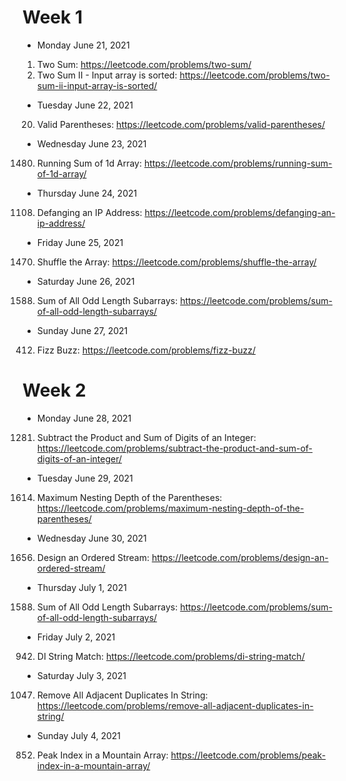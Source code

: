 # Week 1

* Monday June 21, 2021
1. Two Sum: https://leetcode.com/problems/two-sum/
167. Two Sum II - Input array is sorted: https://leetcode.com/problems/two-sum-ii-input-array-is-sorted/

* Tuesday June 22, 2021 
20. Valid Parentheses: https://leetcode.com/problems/valid-parentheses/

* Wednesday June 23, 2021
1480. Running Sum of 1d Array: https://leetcode.com/problems/running-sum-of-1d-array/

* Thursday June 24, 2021
1108. Defanging an IP Address: https://leetcode.com/problems/defanging-an-ip-address/

* Friday June 25, 2021
1470. Shuffle the Array: https://leetcode.com/problems/shuffle-the-array/

* Saturday June 26, 2021
1588. Sum of All Odd Length Subarrays: https://leetcode.com/problems/sum-of-all-odd-length-subarrays/

* Sunday June 27, 2021
412. Fizz Buzz: https://leetcode.com/problems/fizz-buzz/

# Week 2

* Monday June 28, 2021
1281. Subtract the Product and Sum of Digits of an Integer: https://leetcode.com/problems/subtract-the-product-and-sum-of-digits-of-an-integer/

* Tuesday June 29, 2021 
1614. Maximum Nesting Depth of the Parentheses: https://leetcode.com/problems/maximum-nesting-depth-of-the-parentheses/

* Wednesday June 30, 2021 
1656. Design an Ordered Stream: https://leetcode.com/problems/design-an-ordered-stream/

* Thursday July 1, 2021 
1588. Sum of All Odd Length Subarrays: https://leetcode.com/problems/sum-of-all-odd-length-subarrays/

* Friday July 2, 2021
942. DI String Match: https://leetcode.com/problems/di-string-match/

* Saturday July 3, 2021 
1047. Remove All Adjacent Duplicates In String: https://leetcode.com/problems/remove-all-adjacent-duplicates-in-string/

* Sunday July 4, 2021 
852. Peak Index in a Mountain Array: https://leetcode.com/problems/peak-index-in-a-mountain-array/







